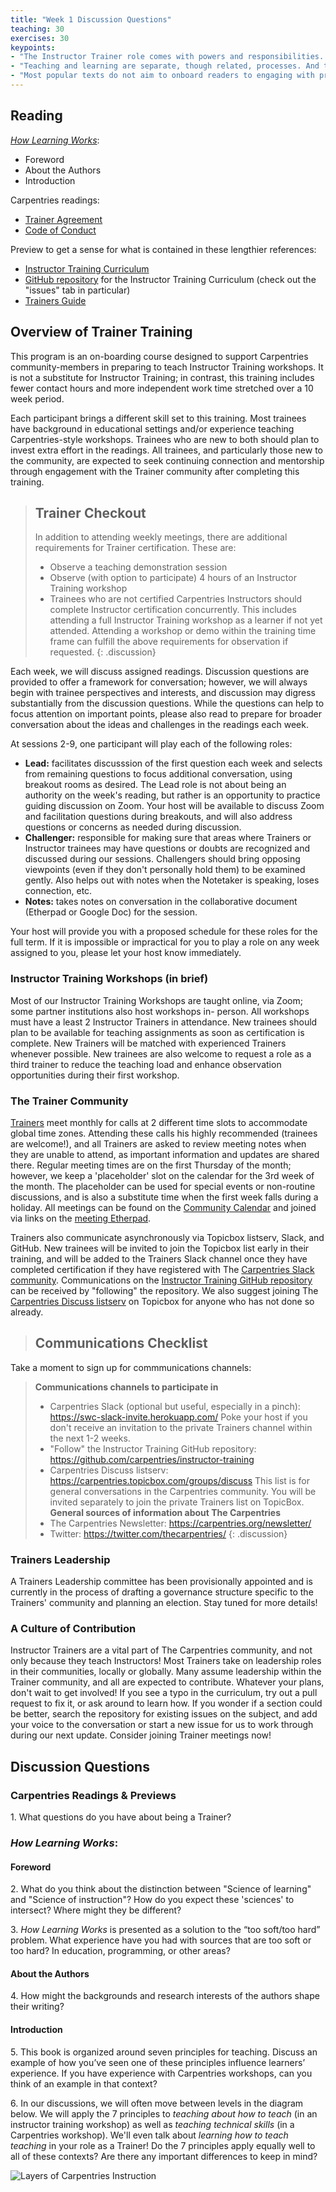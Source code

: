 ```yaml
---
title: "Week 1 Discussion Questions"
teaching: 30
exercises: 30
keypoints:
- "The Instructor Trainer role comes with powers and responsibilities. Some powers are limited to preserve sustainability of The Carpentries, but we will work with you to meet your goals as closely as possible."
- "Teaching and learning are separate, though related, processes. And then there is learning to teach!"
- "Most popular texts do not aim to onboard readers to engaging with primary literature in a field. This presents barriers to responsible engagement across disciplines, particularly in education."
---
```


## Reading
[_How Learning Works_](http://www.worldcat.org/title/how-learning-works-seven-research-based-principles-for-smart-teaching/oclc/468969206): 
- Foreword
- About the Authors
- Introduction 

Carpentries readings: 
- [Trainer Agreement](https://docs.carpentries.org/topic_folders/instructor_training/duties_agreement.html)
- [Code of Conduct](https://docs.carpentries.org/topic_folders/policies/code-of-conduct.html)

Preview to get a sense for what is contained in these lengthier references:
- [Instructor Training Curriculum](http://carpentries.github.io/instructor-training/)
- [GitHub repository](https://github.com/carpentries/instructor-training) for the Instructor Training Curriculum (check out the "issues" tab in particular)
- [Trainers Guide](https://docs.carpentries.org/topic_folders/instructor_training/trainers_guide.html)


## Overview of Trainer Training
This program is an on-boarding course designed to support Carpentries community-members in preparing to teach Instructor 
Training workshops. It is not a substitute for Instructor Training; in contrast, this training includes fewer contact hours 
and more independent work time stretched over a 10 week period. 

Each participant brings a different skill set to this training. Most trainees have background in educational settings and/or 
experience teaching Carpentries-style workshops. Trainees who are new to both should plan to invest extra effort in the 
readings. All trainees, and particularly those new to the community, are expected to seek continuing connection and mentorship through engagement with the 
Trainer community after completing this training.

> ## Trainer Checkout
> In addition to attending weekly meetings, there are additional requirements for Trainer certification. These are:
> - Observe a teaching demonstration session
> - Observe (with option to participate) 4 hours of an Instructor Training workshop 
> - Trainees who are not certified Carpentries Instructors should complete Instructor certification concurrently. This 
> includes attending a full Instructor Training workshop as a learner if not yet attended. Attending a workshop or demo within 
> the training time frame can fulfill the above requirements for observation if requested. 
{: .discussion}

Each week, we will discuss assigned readings. Discussion questions are provided to offer a framework for conversation; 
however, we will always begin with trainee perspectives and interests, and discussion may digress substantially from the 
discussion questions. While the questions can help to focus attention on important points, please also read to prepare for 
broader conversation about the ideas and challenges in the readings each week.

At sessions 2-9, one participant will play each of the following roles:
- **Lead:** facilitates discusssion of the first question each week and selects from remaining questions to focus additional conversation, using breakout rooms as 
desired. The Lead role is not about being an authority on the week's reading, but rather is an opportunity to practice guiding discussion on Zoom. Your host will 
be available to discuss Zoom and facilitation questions during breakouts, and will also address questions or concerns as needed during discussion.
- **Challenger:** responsible for making sure that areas where Trainers or Instructor trainees may have questions or doubts are 
recognized and discussed during our sessions. Challengers should bring opposing viewpoints (even if they don't personally hold them) to be examined gently. 
Also helps out with notes when the Notetaker is speaking, loses connection, etc.
- **Notes:** takes notes on conversation in the collaborative document (Etherpad or Google Doc) for the session.

Your host will provide you with a proposed schedule for these roles for the full term. If it is impossible or impractical for you to play a role on any week 
assigned to you, please let your host know immediately.

### Instructor Training Workshops (in brief)
Most of our Instructor Training Workshops are taught online, via Zoom; some partner institutions also host workshops in-
person. All workshops must have a least 2 Instructor Trainers in attendance. New trainees should plan to be 
available for teaching assignments as soon as certification is complete. New Trainers will be matched with experienced 
Trainers whenever possible. New trainees are also welcome to request a role as a third trainer to reduce the teaching load 
and enhance observation opportunities during their first workshop.  


### The Trainer Community
[Trainers](https://carpentries.org/trainers/) meet monthly for calls at 2 different time slots to accommodate global time 
zones. Attending these calls his highly recommended (trainees are welcome!), and all Trainers are asked to review meeting 
notes when they are unable to attend, as
important information and updates are shared there. Regular meeting times are on the first Thursday of the month; however, 
we keep a 'placeholder' slot on the calendar for the 3rd week of the month. The placeholder can be used for special events 
or non-routine discussions, and is also a substitute time when the first week falls during a holiday. All meetings can be 
found on the [Community Calendar](https://carpentries.org/community/#community-events) and joined via links on the [meeting Etherpad](https://pad.carpentries.org/trainers).

Trainers also communicate asynchronously via Topicbox listserv, Slack, and GitHub. New trainees will be 
invited to join the Topicbox list early in their training, and will be added to the Trainers Slack channel once they have 
completed certification if they have registered with The [Carpentries Slack community](https://swc-slack-invite.herokuapp.com/). Communications on the [Instructor Training GitHub repository](https://github.com/carpentries/instructor-training) can be received by "following" the repository. 
We also suggest joining The [Carpentries Discuss listserv](https://carpentries.topicbox.com/groups/discuss) on Topicbox for 
anyone who has not done so already.

> ## Communications Checklist
Take a moment to sign up for commmunications channels:
> **Communications channels to participate in**
> - Carpentries Slack (optional but useful, especially in a pinch): https://swc-slack-invite.herokuapp.com/ Poke your host if you don't receive an invitation to the private Trainers channel within the next 1-2 weeks.
> - "Follow" the Instructor Training GitHub repository:  https://github.com/carpentries/instructor-training
> - Carpentries Discuss listserv: https://carpentries.topicbox.com/groups/discuss This list is for general conversations in the Carpentries community. You will be invited separately to join the private Trainers list on TopicBox.
> **General sources of information about The Carpentries**
> - The Carpentries Newsletter: https://carpentries.org/newsletter/
> - Twitter: https://twitter.com/thecarpentries/
{: .discussion}


### Trainers Leadership
A Trainers Leadership committee has been provisionally appointed and is currently in the process of drafting a 
governance structure specific to the Trainers' community and planning an election. Stay tuned for more details!


### A Culture of Contribution
Instructor Trainers are a vital part of The Carpentries community, and not only because they teach Instructors! Most Trainers take 
on leadership roles in their communities, locally or globally. Many assume leadership within the Trainer community, and all 
are expected to contribute. Whatever your plans, don't wait to get involved! If you see a typo in the 
curriculum, try out a pull request to fix it, or ask around to learn how. If you wonder if a section could be better, 
search the repository for existing issues on the subject, and add your voice to the conversation or start a new issue for us 
to work through during our next update. Consider joining Trainer meetings now!


## Discussion Questions
### Carpentries Readings & Previews

1\. What questions do you have about being a Trainer? 

### _How Learning Works_: 
#### Foreword

2\. What do you think about the distinction between "Science of learning" and "Science of instruction"? How do you expect these 'sciences' to intersect? Where might they be different?
    
3\. _How Learning Works_ is presented as a solution to the “too soft/too hard” problem. What experience have you had with sources that are too soft or too hard? In education, programming, or other areas?
    
#### About the Authors

4\. How might the backgrounds and research interests of the authors shape their writing?
  

#### Introduction

5\.  This book is organized around seven principles for teaching. Discuss an example of how you’ve seen one of these principles influence learners’ experience. If you have experience with Carpentries workshops, can you think of an example in that context?
    
6\.  In our discussions, we will often move between levels in the diagram below. We will apply the 7 principles to *teaching about how to teach* (in an 
instructor training workshop) as well as *teaching technical skills* (in a Carpentries workshop). We'll even talk about *learning how to teach teaching* in your 
role as a Trainer! Do the 7 principles apply equally well to all of these contexts? Are there any important differences to keep in mind?


![Layers of Carpentries Instruction](../fig/Labeled_InstructorTrainers.svg)




